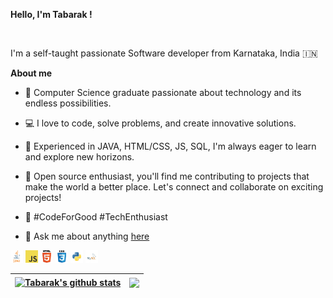 
  **Hello, I'm Tabarak !**
 
<br />

I'm a self-taught passionate Software developer from Karnataka, India 🇮🇳

**About me**

- 👋 Computer Science graduate passionate about technology and its endless possibilities. 
- 💻 I love to code, solve problems, and create innovative solutions.
- 🌟 Experienced in JAVA, HTML/CSS, JS, SQL, I'm always eager to learn and explore new horizons.
- 🚀 Open source enthusiast, you'll find me contributing to projects that make the world a better place. Let's connect and collaborate on exciting projects!
- 🤝 #CodeForGood #TechEnthusiast

- 💬 Ask me about anything [here](https://github.com/tabarakmukhtar/tabarakmukhtar/issues)
  
<code><img height="20" alt="java" src="https://raw.githubusercontent.com/github/explore/80688e429a7d4ef2fca1e82350fe8e3517d3494d/topics/java/java.png"></code>
<code><img height="20" alt="javascript" src="https://raw.githubusercontent.com/github/explore/80688e429a7d4ef2fca1e82350fe8e3517d3494d/topics/javascript/javascript.png"></code>
<code><img height="20" alt="html" src="https://raw.githubusercontent.com/github/explore/80688e429a7d4ef2fca1e82350fe8e3517d3494d/topics/html/html.png"></code>
<code><img height="20" alt="css" src="https://raw.githubusercontent.com/github/explore/80688e429a7d4ef2fca1e82350fe8e3517d3494d/topics/css/css.png"></code>
<code><img height="20" alt="python" src="https://raw.githubusercontent.com/github/explore/80688e429a7d4ef2fca1e82350fe8e3517d3494d/topics/python/python.png"></code>
<code><img height="20" alt="mysql" src="https://raw.githubusercontent.com/github/explore/5c058a388828bb5fde0bcafd4bc867b5bb3f26f3/topics/mysql/mysql.png"></code>    


| <a href="https://github.com/tabarakmukhtar/github-readme-stats"><img align="center" src="https://github-readme-stats.vercel.app/api?username=tabarakmukhtar&show_icons=true&include_all_commits=true&theme=buefy&hide_border=true" alt="Tabarak's github stats" /></a> | <a href="https://github.com/tabarakmukhtar/github-readme-stats"><img align="center" src="https://github-readme-stats.vercel.app/api/top-langs/?username=tabarakmukhtar&layout=compact&theme=buefy&hide_border=true" /></a> |
| ------------- | ------------- |


<br />
<br />


